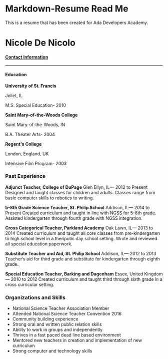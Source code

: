 # Markdown-Resume Read Me

This is a resume that has been created for Ada Developers Academy.

# **Nicole De Nicolo**

#### [Contact Information](http://evaunt.me/lA1fPB/NicoleDeNicolo) 

___

#### **Education** 
**University of St. Francis**

Joliet, IL

M.S. Special Education- 2010

**Saint Mary-of-the-Woods College**  

Saint Mary-of-the-Woods, IN 

B.A. Theater Arts- 2004 


**Regent's College** 

London, England, UK

Intensive Film Program- 2003

### **Past Experience**
**Adjunct Teacher, College of DuPage**
Glen Ellyn, IL— 2012 to Present
Designed and taught classes for children and adults. Classes range from basic computer skills to robotics to writing. 

**5-8th Grade Science Teacher, St. Philip School**
Addison, IL— 2014 to Present
Created curriculum and taught in line with NGSS for 5-8th grade. Assisted kindergarten through fourth grade with NGSS integration. 

**Cross Categorical Teacher, Parkland Academy**
Oak Lawn, IL— 2013 to 2014
Created curriculum and taught all core classes from pre-kindergarten to high school level in a theriputic day school setting.  Wrote and reviewed all special education paperwork.

**Substitute Teacher and Aid, St. Philip School**
Addison, IL— 2012 to 2013
Teacher’s aid for third grade and substitute for kindergarten through eighth grade. 

**Special Education Teacher, Barking and Dagenham** 
Essex, United Kingdom— 2010 to 2012
Created curriculum and taught third through sixth grade in a cross curricular setting. 

### **Organizations and Skills**
- National Science Teacher Association Member
- Attended National Science Teacher Convention 2016
- Community building experience
- Strong oral and written  public relation skills
- Ability to work in groups and independently 
- Thrives in a fast paced dead line based environment 
- Mentored new teachers in creation and implementation of new curriculum
- Strong computer and technology skills

